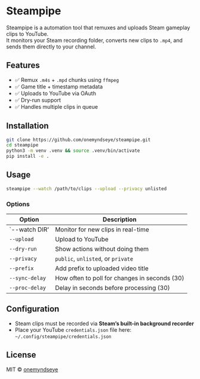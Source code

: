 # Steampipe

Steampipe is a automation tool that remuxes and uploads Steam gameplay clips to YouTube.  
It monitors your Steam recording folder, converts new clips to `.mp4`, and sends them directly to your channel.


## Features

- ✅ Remux `.m4s` + `.mpd` chunks using `ffmpeg`
- ✅ Game title + timestamp metadata
- ✅ Uploads to YouTube via OAuth
- ✅ Dry-run support
- ✅ Handles multiple clips in queue

## Installation

```bash
git clone https://github.com/onemyndseye/steampipe.git
cd steampipe
python3 -m venv .venv && source .venv/bin/activate
pip install -e .
```

## Usage

```bash
steampipe --watch /path/to/clips --upload --privacy unlisted
```

### Options

| Option         | Description                                   |
|----------------|-----------------------------------------------|
| `--watch DIR'  | Monitor for new clips in real-time            |
| `--upload`     | Upload to YouTube                             |
| `--dry-run`    | Show actions without doing them               |
| `--privacy`    | `public`, `unlisted`, or `private`            |
| `--prefix`     | Add prefix to uploaded video title            |
| `--sync-delay` | How often to poll for changes in seconds (30) |
| `--proc-delay` | Delay in seconds before processing (30)       |

## Configuration

- Steam clips must be recorded via **Steam’s built-in background recorder**
- Place your YouTube `credentials.json` file here:  
  `~/.config/steampipe/credentials.json`

## License

MIT © [onemyndseye](https://github.com/onemyndseye)
